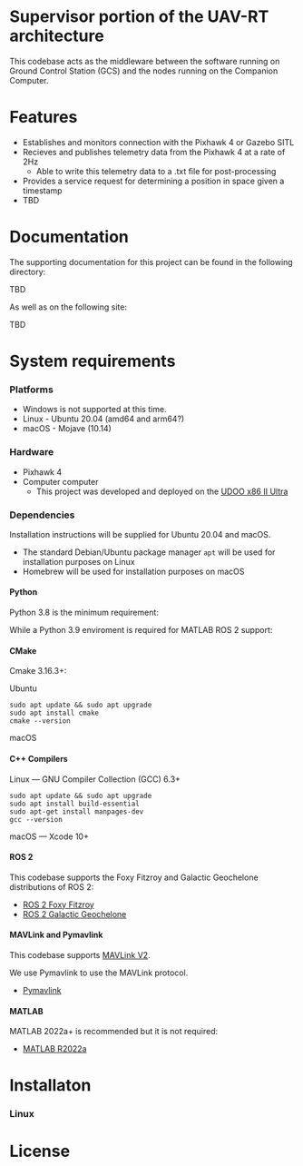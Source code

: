 # Supervisor portion of the UAV-RT architecture 

This codebase acts as the middleware between the software running on Ground Control Station (GCS) and the nodes running on the Companion Computer. 

# Features

- Establishes and monitors connection with the Pixhawk 4 or Gazebo SITL
- Recieves and publishes telemetry data from the Pixhawk 4 at a rate of 2Hz
    - Able to write this telemetry data to a .txt file for post-processing
- Provides a service request for determining a position in space given a timestamp
- TBD 

# Documentation

The supporting documentation for this project can be found in the following directory: 

TBD 

As well as on the following site: 

TBD 

# System requirements

### Platforms

- Windows is not supported at this time. 
- Linux - Ubuntu 20.04 (amd64 and arm64?) 
- macOS - Mojave (10.14) 

### Hardware

- Pixhawk 4
- Computer computer
    - This project was developed and deployed on the [UDOO x86 II Ultra](https://shop.udoo.org/en/udoo-x86-ii-ultra.html)

### Dependencies 

Installation instructions will be supplied for Ubuntu 20.04 and macOS. 

- The standard Debian/Ubuntu package manager `apt` will be used for installation purposes on Linux
- Homebrew will be used for installation purposes on macOS

#### Python

Python 3.8 is the minimum requirement:

While a Python 3.9 enviroment is required for MATLAB ROS 2 support: 

#### CMake

Cmake 3.16.3+: 

Ubuntu

```
sudo apt update && sudo apt upgrade
sudo apt install cmake
cmake --version
```

macOS

#### C++ Compilers

Linux — GNU Compiler Collection (GCC) 6.3+

```
sudo apt update && sudo apt upgrade
sudo apt install build-essential
sudo apt-get install manpages-dev
gcc --version
```

macOS — Xcode 10+

#### ROS 2

This codebase supports the Foxy Fitzroy and Galactic Geochelone distributions of ROS 2: 

- [ROS 2 Foxy Fitzroy](https://docs.ros.org/en/foxy/Releases/Release-Foxy-Fitzroy.html)
- [ROS 2 Galactic Geochelone](https://docs.ros.org/en/foxy/Releases/Release-Galactic-Geochelone.html)

#### MAVLink and Pymavlink

This codebase supports [MAVLink V2](https://mavlink.io/en/guide/mavlink_2.html). 

We use Pymavlink to use the MAVLink protocol. 

- [Pymavlink](https://github.com/ArduPilot/pymavlink)

#### MATLAB

MATLAB 2022a+ is recommended but it is not required: 

- [MATLAB R2022a](https://www.mathworks.com/support/requirements/matlab-system-requirements.html)

# Installaton

### Linux

# License 
